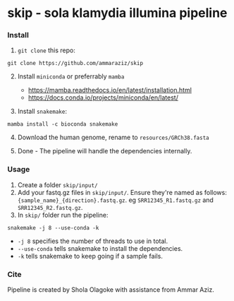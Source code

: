 # skip - sola klamydia illumina pipeline

### Install

1. `git clone` this repo:

```
git clone https://github.com/ammaraziz/skip
```

2. Install `miniconda` or preferrably `mamba`
	- https://mamba.readthedocs.io/en/latest/installation.html
	- https://docs.conda.io/projects/miniconda/en/latest/

3. Install `snakemake`:
```
mamba install -c bioconda snakemake 
```

4. Download the human genome, rename to `resources/GRCh38.fasta`

5. Done - The pipeline will handle the dependencies internally.

### Usage

1. Create a folder `skip/input/`
2. Add your fastq.gz files in `skip/input/`. Ensure they're named as follows: `{sample_name}_{direction}.fastq.gz`. eg 
`SRR12345_R1.fastq.gz` and `SRR12345_R2.fastq.gz`.
3. In `skip/` folder run the pipeline:
```
snakemake -j 8 --use-conda -k
```

- `-j 8` specifies the number of threads to use in total.
- `--use-conda` tells snakemake to install the dependencies.
- `-k` tells snakemake to keep going if a sample fails.

### Cite

Pipeline is created by Shola Olagoke with assistance from Ammar Aziz.
